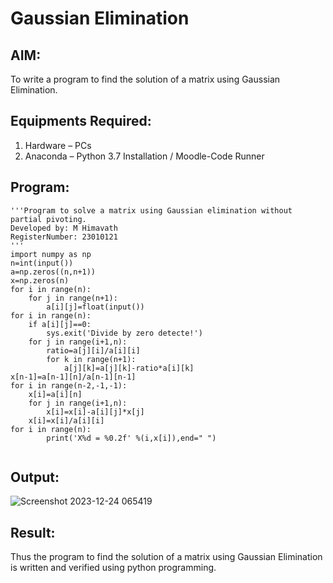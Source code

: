 # Gaussian Elimination

## AIM:
To write a program to find the solution of a matrix using Gaussian Elimination.

## Equipments Required:
1. Hardware – PCs
2. Anaconda – Python 3.7 Installation / Moodle-Code Runner



## Program:
```
'''Program to solve a matrix using Gaussian elimination without partial pivoting.
Developed by: M Himavath
RegisterNumber: 23010121
'''
import numpy as np
n=int(input())
a=np.zeros((n,n+1))
x=np.zeros(n)
for i in range(n):
    for j in range(n+1):
        a[i][j]=float(input())
for i in range(n):
    if a[i][j]==0:
        sys.exit('Divide by zero detecte!')
    for j in range(i+1,n):
        ratio=a[j][i]/a[i][i]
        for k in range(n+1):
            a[j][k]=a[j][k]-ratio*a[i][k]
x[n-1]=a[n-1][n]/a[n-1][n-1]
for i in range(n-2,-1,-1):
    x[i]=a[i][n]
    for j in range(i+1,n):
        x[i]=x[i]-a[i][j]*x[j]
    x[i]=x[i]/a[i][i]
for i in range(n):
        print('X%d = %0.2f' %(i,x[i]),end=" ")
            
```

## Output:

![Screenshot 2023-12-24 065419](https://github.com/Himavath08/Gaussian/assets/139110631/0c434428-22b8-44de-bf05-838527215d7e)


## Result:
Thus the program to find the solution of a matrix using Gaussian Elimination is written and verified using python programming.

